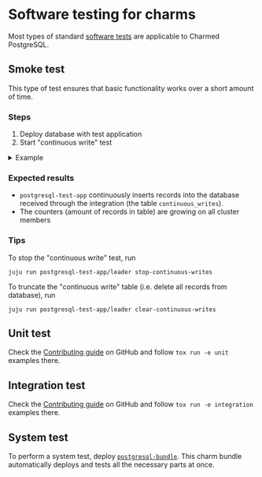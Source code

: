 # Software testing for charms

Most types of standard [software tests](https://en.wikipedia.org/wiki/Software_testing) are applicable to Charmed PostgreSQL.

## Smoke test

This type of test ensures that basic functionality works over a short amount of time.

### Steps

1. Deploy database with test application
2. Start "continuous write" test

<details><summary>Example</summary>

```text
juju add-model smoke-test

juju deploy postgresql --channel 14/edge
juju add-unit postgresql -n 2 # (optional)

juju deploy postgresql-test-app
juju integrate postgresql-test-app:first-database postgresql

# Start "continuous write" test:
juju run postgresql-test-app/leader start-continuous-writes
juju run postgresql/leader get-password

export user=operator
export pass=$(juju run postgresql/leader get-password username=${user} | yq '.. | select(. | has("password")).password')
export relname=first-database
export ip=$(juju show-unit postgresql/0 --endpoint database | yq '.. | select(. | has("public-address")).public-address')
export db=$(juju show-unit postgresql/0 --endpoint database | yq '.. | select(. | has("database")).database')
export relid=$(juju show-unit postgresql/0 --endpoint database | yq '.. | select(. | has("relation-id")).relation-id')
export query="select count(*) from continuous_writes"

watch -n1 -x juju run postgresql-test-app/leader run-sql dbname=${db} query="${query}" relation-id=${relid} relation-name=${relname}

# OR

watch -n1 -x juju ssh postgresql/leader "psql postgresql://${user}:${pass}@${ip}:5432/${db} -c \"${query}\""

# Watch that the counter is growing!
```
</details>

### Expected results

* `postgresql-test-app` continuously inserts records into the database received through the integration (the table `continuous_writes`).
* The counters (amount of records in table) are growing on all cluster members

### Tips

To stop the "continuous write" test, run
```text
juju run postgresql-test-app/leader stop-continuous-writes
```
To truncate the "continuous write" table (i.e. delete all records from database), run
```text
juju run postgresql-test-app/leader clear-continuous-writes
```

## Unit test
Check the [Contributing guide](https://github.com/canonical/postgresql-operator/blob/main/CONTRIBUTING.md#testing) on GitHub and follow `tox run -e unit` examples there.

## Integration test
Check the [Contributing guide](https://github.com/canonical/postgresql-operator/blob/main/CONTRIBUTING.md#testing) on GitHub and follow `tox run -e integration` examples there.

## System test
To perform a system test, deploy  [`postgresql-bundle`](https://charmhub.io/postgresql-bundle). 
This charm bundle automatically deploys and tests all the necessary parts at once.

